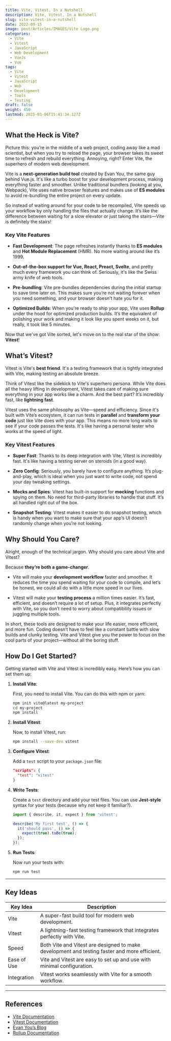 ```yaml
---
title: Vite, Vitest, In a Nutshell
description: Vite, Vitest, In a Nutshell
slug: vite-vitest-in-a-nutshell
date: 2022-09-15
image: post/Articles/IMAGES/Vite Logo.png
categories:
  - Vite
  - Vitest
  - JavaScript
  - Web Development
  - VueJs
  - Vue
tags:
  - Vite
  - Vitest
  - JavaScript
  - Web
  - Development
  - Tools
  - Testing
draft: false
weight: 450
lastmod: 2025-03-06T15:41:34.127Z
---
```

<!-- # Vite, Vitest, In a Nutshell

Ah, Vite and Vitest. Two names that might sound like some sort of high-tech wizardry, but don't worry, I'm here to break it down for you in a way that won't require a PhD to understand. 

Let's get started! -->

## What the Heck is Vite?

Picture this: you’re in the middle of a web project, coding away like a mad scientist, but when you try to reload the page, your browser takes its sweet time to refresh and rebuild everything. Annoying, right? Enter Vite, the superhero of modern web development.

Vite is a **next-generation build tool** created by Evan You, the same guy behind Vue.js. It's like a turbo boost for your development process, making everything faster and smoother. Unlike traditional bundlers (looking at you, Webpack), Vite uses native browser features and makes use of **ES modules** to avoid re-bundling the entire project on every update.

So instead of waiting around for your code to be recompiled, Vite speeds up your workflow by only handling the files that actually change. It’s like the difference between waiting for a slow elevator or just taking the stairs—Vite is definitely the stairs!

### Key Vite Features

* **Fast Development**: The page refreshes instantly thanks to **ES modules** and **Hot Module Replacement** (HMR). No more waiting around like it’s 1999.

* **Out-of-the-box support for Vue, React, Preact, Svelte**, and pretty much every framework you can think of. Seriously, it's like the Swiss army knife of web tools.

* **Pre-bundling**: Vite pre-bundles dependencies during the initial startup to save time later on. This makes sure you’re not waiting forever when you need something, and your browser doesn't hate you for it.

* **Optimized Builds**: When you're ready to ship your app, Vite uses **Rollup** under the hood for optimized production builds. It’s the equivalent of polishing your work and making it look like you spent weeks on it, but really, it took like 5 minutes.

Now that we've got Vite sorted, let's move on to the real star of the show: **Vitest**!

## What’s Vitest?

Vitest is Vite's **best friend**. It's a testing framework that is tightly integrated with Vite, making testing an absolute breeze.

Think of Vitest like the sidekick to Vite's superhero persona. While Vite does all the heavy lifting in development, Vitest takes care of making sure everything in your app works like a charm. And the best part? It’s incredibly fast, like **lightning fast**.

Vitest uses the same philosophy as Vite—speed and efficiency. Since it's built with Vite’s ecosystem, it can run tests in **parallel** and **transform your code** just like Vite does with your app. This means no more long waits to see if your code passes the tests. It's like having a personal tester who works at the speed of light.

### Key Vitest Features

* **Super Fast**: Thanks to its deep integration with Vite, Vitest is incredibly fast. It's like having a testing server on steroids (in a good way).

* **Zero Config**: Seriously, you barely have to configure anything. It’s plug-and-play, which is ideal when you just want to write code, not spend your day tweaking settings.

* **Mocks and Spies**: Vitest has built-in support for **mocking** functions and spying on them. No need for third-party libraries to handle that stuff. It’s all handled right out of the box.

* **Snapshot Testing**: Vitest makes it easier to do snapshot testing, which is handy when you want to make sure that your app’s UI doesn’t randomly change when you’re not looking.

## Why Should You Care?

Alright, enough of the technical jargon. Why should you care about Vite and Vitest?

Because **they’re both a game-changer**.

* Vite will make your **development workflow** faster and smoother. It reduces the time you spend waiting for your code to compile, and let’s be honest, we could all do with a little more speed in our lives.

* Vitest will make your **testing process** a million times easier. It’s fast, efficient, and doesn’t require a lot of setup. Plus, it integrates perfectly with Vite, so you don’t need to worry about compatibility issues or juggling multiple tools.

In short, these tools are designed to make your life easier, more efficient, and more fun. Coding doesn’t have to feel like a constant battle with slow builds and clunky testing. Vite and Vitest give you the power to focus on the cool parts of your project—without all the boring stuff.

## How Do I Get Started?

Getting started with Vite and Vitest is incredibly easy. Here’s how you can set them up:

1. **Install Vite**:

   First, you need to install Vite. You can do this with npm or yarn:

   ```bash
   npm init vite@latest my-project
   cd my-project
   npm install
   ```

2. **Install Vitest**:

   Now, to install Vitest, run:

   ```bash
   npm install --save-dev vitest
   ```

3. **Configure Vitest**:

   Add a `test` script to your `package.json` file:

   ```json
   "scripts": {
     "test": "vitest"
   }
   ```

4. **Write Tests**:

   Create a `test` directory and add your test files. You can use **Jest-style** syntax for your tests (because why not keep it familiar?).

   ```javascript
   import { describe, it, expect } from 'vitest';

   describe('My first test', () => {
     it('should pass', () => {
       expect(true).toBe(true);
     });
   });
   ```

5. **Run Tests**:

   Now run your tests with:

   ```bash
   npm run test
   ```

<!-- And that's it! You’re all set up to start testing like a pro.

## Conclusion

So there you have it: Vite and Vitest in a nutshell. If you're tired of waiting for slow builds and testing tools that feel like a chore, these tools are here to save the day. They’ll make your development and testing process faster, easier, and just a little bit more fun.

Don't be shy—give them a try! You might just fall in love with how fast everything works. 

And remember, the future of web development is fast, efficient, and fun. So go ahead, give Vite and Vitest a spin. You’ll wonder how you ever lived without them. -->

***

## Key Ideas

| Key Idea    | Description                                                                                  |
| ----------- | -------------------------------------------------------------------------------------------- |
| Vite        | A super-fast build tool for modern web development.                                          |
| Vitest      | A lightning-fast testing framework that integrates perfectly with Vite.                      |
| Speed       | Both Vite and Vitest are designed to make development and testing faster and more efficient. |
| Ease of Use | Vite and Vitest are easy to set up and use with minimal configuration.                       |
| Integration | Vitest works seamlessly with Vite for a smooth workflow.                                     |

***

## References

* [Vite Documentation](https://vitejs.dev/)
* [Vitest Documentation](https://vitest.dev/)
* [Evan You’s Blog](https://evanyou.me/)
* [Rollup Documentation](https://rollupjs.org/)

```
```
